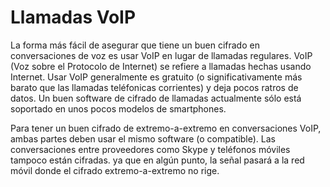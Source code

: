 [Title]: # (Llamadas VoIP)
[Difficulty]: # (Principiante)
[Order]: # (1)

# Llamadas VoIP

La forma más fácil de asegurar que tiene un buen cifrado en conversaciones de voz es usar VoIP en lugar de llamadas regulares. VoIP (Voz sobre el Protocolo de Internet) se refiere a llamadas hechas usando Internet. Usar VoIP generalmente es gratuito (o significativamente más barato que las llamadas teléfonicas corrientes) y deja pocos ratros de datos. Un buen software de cifrado de llamadas actualmente sólo está soportado en unos pocos modelos de smartphones.

Para tener un buen cifrado de extremo-a-extremo en conversaciones VoIP, ambas partes deben usar el mismo software (o compatible). Las conversaciones entre proveedores como Skype y teléfonos móviles tampoco están cifradas. ya que en algún punto, la señal pasará a la red móvil donde el cifrado extremo-a-extremo no rige.